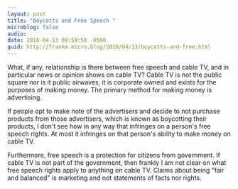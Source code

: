 ```yaml
---
layout: post
title: "Boycotts and Free Speech "
microblog: false
audio: 
date: 2018-04-13 09:59:50 -0500
guid: http://frankm.micro.blog/2018/04/13/boycotts-and-free.html
---
```

What, if any, relationship is there between free speech and cable TV, and in particular news or opinion shows on cable TV? Cable TV is not the public square nor is it public airwaves, it is corporate owned and exists for the purposes of making money. The primary method for making money is advertising. 

If people opt to make note of the advertisers and decide to not purchase products from those advertisers, which is known as boycotting their products, I don't see how in any way that infringes on a person's free speech rights. At most it infringes on that person's ability to make money on cable TV. 

Furthermore, free speech is a protection for citizens from government. If cable TV is not part of the government, then frankly I am not clear on what free speech rights apply to anything on cable TV. Claims about being "fair and balanced" is marketing and not statements of facts nor rights.
